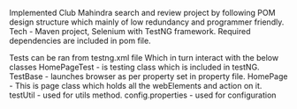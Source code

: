 Implemented Club Mahindra search and review project by following POM design structure which mainly of low redundancy and programmer friendly.  
Tech - Maven project, Selenium with TestNG framework.
Required dependencies are included in pom file.

Tests can be ran from testng.xml file
Which in turn interact with the below classes
    HomePageTest -  is testing class which is included in testNG.
    TestBase - launches browser as per property set in property file.
    HomePage - This is page class which holds all the webElements and action on it.
    testUtil - used for utils method.
    config.properties - used for configuration






